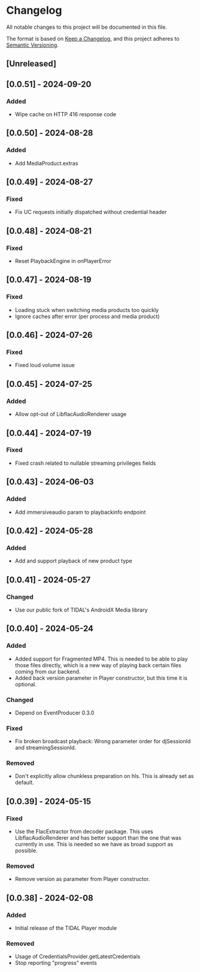 # Changelog

All notable changes to this project will be documented in this file.

The format is based on [Keep a Changelog](https://keepachangelog.com/en/1.1.0/),
and this project adheres to [Semantic Versioning](https://semver.org/spec/v2.0.0.html).

## [Unreleased]

## [0.0.51] - 2024-09-20
### Added
- Wipe cache on HTTP 416 response code

## [0.0.50] - 2024-08-28
### Added
- Add MediaProduct.extras

## [0.0.49] - 2024-08-27
### Fixed
- Fix UC requests initially dispatched without credential header

## [0.0.48] - 2024-08-21
### Fixed
- Reset PlaybackEngine in onPlayerError

## [0.0.47] - 2024-08-19
### Fixed
- Loading stuck when switching media products too quickly
- Ignore caches after error (per process and media product)

## [0.0.46] - 2024-07-26
### Fixed
- Fixed loud volume issue

## [0.0.45] - 2024-07-25
### Added
- Allow opt-out of LibflacAudioRenderer usage

## [0.0.44] - 2024-07-19
### Fixed
- Fixed crash related to nullable streaming privileges fields

## [0.0.43] - 2024-06-03
### Added
- Add immersiveaudio param to playbackinfo endpoint

## [0.0.42] - 2024-05-28
### Added
- Add and support playback of new product type

## [0.0.41] - 2024-05-27
### Changed
- Use our public fork of TIDAL's AndroidX Media library 

## [0.0.40] - 2024-05-24
### Added
- Added support for Fragmented MP4. This is needed to be able to play those files directly, which is a new way of playing back certain files coming from our backend.
- Added back version parameter in Player constructor, but this time it is optional.

### Changed
- Depend on EventProducer 0.3.0

### Fixed
- Fix broken broadcast playback: Wrong parameter order for djSessionId and streamingSessionId.

### Removed
- Don't explicitly allow chunkless preparation on hls. This is already set as default.

## [0.0.39] - 2024-05-15
### Fixed
- Use the FlacExtractor from decoder package. This uses LibflacAudioRenderer and has better support than the one that was currently in use. This is needed so we have as broad support as possible.

### Removed
- Remove version as parameter from Player constructor.

## [0.0.38] - 2024-02-08
### Added
- Initial release of the TIDAL Player module
### Removed
- Usage of CredentialsProvider.getLatestCredentials
- Stop reporting "progress" events
